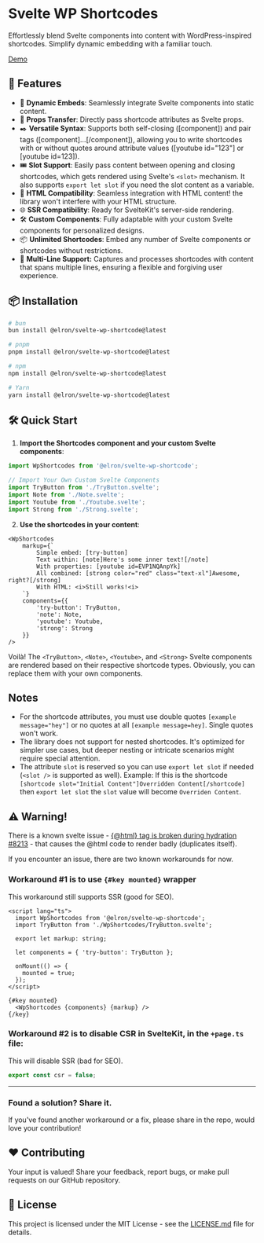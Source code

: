 # Svelte WP Shortcodes

Effortlessly blend Svelte components into content with WordPress-inspired shortcodes. Simplify dynamic embedding with a familiar touch.

[Demo](https://svelte.dev/repl/9be6fef779144a93926289a1c0ec6781?version=4.1.2)

## 🚀 Features

- 📌 **Dynamic Embeds**: Seamlessly integrate Svelte components into static content.  
- 🔄 **Props Transfer**: Directly pass shortcode attributes as Svelte props.  
- ✒️ **Versatile Syntax**: Supports both self-closing ([component]) and pair tags ([component]...[/component]), allowing you to write shortcodes with or without quotes around attribute values ([youtube id="123"] or [youtube id=123]).  
- 🎟️ **Slot Support**: Easily pass content between opening and closing shortcodes, which gets rendered using Svelte's `<slot>` mechanism. It also supports `export let slot` if you need the slot content as a variable.
- 🧱 **HTML Compatibility**: Seamless integration with HTML content! the library won't interfere with your HTML structure.
- 🌐 **SSR Compatibility**: Ready for SvelteKit's server-side rendering.  
- 🛠️ **Custom Components**: Fully adaptable with your custom Svelte components for personalized designs.  
- 📦 **Unlimited Shortcodes**: Embed any number of Svelte components or shortcodes without restrictions. 
- 📜 **Multi-Line Support:** Captures and processes shortcodes with content that spans multiple lines, ensuring a flexible and forgiving user experience.



## 📦 Installation

```bash
# bun
bun install @elron/svelte-wp-shortcode@latest

# pnpm
pnpm install @elron/svelte-wp-shortcode@latest

# npm
npm install @elron/svelte-wp-shortcode@latest

# Yarn
yarn install @elron/svelte-wp-shortcode@latest
```

## 🛠️ Quick Start

1. **Import the Shortcodes component and your custom Svelte components**:
```ts
import WpShortcodes from '@elron/svelte-wp-shortcode';

// Import Your Own Custom Svelte Components
import TryButton from './TryButton.svelte';
import Note from './Note.svelte';
import Youtube from './Youtube.svelte';
import Strong from './Strong.svelte';
```

2. **Use the shortcodes in your content**:
```svelte
<WpShortcodes 
    markup={`
        Simple embed: [try-button]
        Text within: [note]Here's some inner text![/note]
        With properties: [youtube id=EVP1NQAnpYk]
        All combined: [strong color="red" class="text-xl"]Awesome, right?[/strong]
        With HTML: <i>Still works!<i>
    `}
    components={{
        'try-button': TryButton, 
        'note': Note,
        'youtube': Youtube,
        'strong': Strong
    }} 
/>
```

Voilà! The `<TryButton>`, `<Note>`, `<Youtube>`, and `<Strong>` Svelte components are rendered based on their respective shortcode types. Obviously, you can replace them with your own components.


## Notes

- For the shortcode attributes, you must use double quotes `[example message="hey"]` or no quotes at all `[example message=hey]`. Single quotes won't work.
- The library does not support for nested shortcodes. It's optimized for simpler use cases, but deeper nesting or intricate scenarios might require special attention.
- The attribute `slot` is reserved so you can use `export let slot` if needed (`<slot />` is supported as well). Example: If this is the shortcode `[shortcode slot="Initial Content"]Overridden Content[/shortcode]` then `export let slot` the `slot` value will become `Overriden Content`.

## ⚠️ Warning!
There is a known svelte issue - [{@html} tag is broken during hydration #8213](https://github.com/sveltejs/svelte/issues/8213) - that causes the @html code to render badly (duplicates itself). 

If you encounter an issue, there are two known workarounds for now.

### Workaround #1 is to use `{#key mounted}` wrapper

This workaround still supports SSR (good for SEO).

```svelte
<script lang="ts">
  import WpShortcodes from '@elron/svelte-wp-shortcode';
  import TryButton from './WpShortcodes/TryButton.svelte';

  export let markup: string;

  let components = { 'try-button': TryButton };

  onMount(() => {
    mounted = true;
  });
</script>

{#key mounted}
  <WpShortcodes {components} {markup} />
{/key}
```

### Workaround #2 is to disable CSR in SvelteKit, in the `+page.ts` file:

This will disable SSR (bad for SEO).

```ts
export const csr = false;
```

---

### Found a solution? Share it.

If you've found another workaround or a fix, please share in the repo, would love your contribution!

## ❤️ Contributing
Your input is valued! Share your feedback, report bugs, or make pull requests on our GitHub repository.


## 📜 License

This project is licensed under the MIT License - see the [LICENSE.md](LICENSE.md) file for details.

